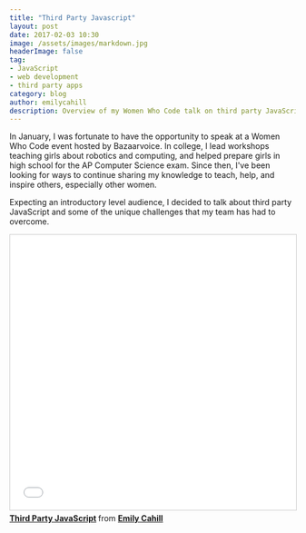```yaml
---
title: "Third Party Javascript"
layout: post
date: 2017-02-03 10:30
image: /assets/images/markdown.jpg
headerImage: false
tag:
- JavaScript
- web development
- third party apps
category: blog
author: emilycahill
description: Overview of my Women Who Code talk on third party JavaScript
---
```


In January, I was fortunate to have the opportunity to speak at a Women Who Code event hosted by Bazaarvoice. In college, I lead workshops teaching girls about robotics and computing, and helped prepare girls in high school for the AP Computer Science exam. Since then, I've been looking for ways to continue sharing my knowledge to teach, help, and inspire others, especially other women. 

Expecting an introductory level audience, I decided to talk about third party JavaScript and some of the unique challenges that my team has had to overcome. 

<iframe src="//www.slideshare.net/slideshow/embed_code/key/jjphEqlb19MYQs" width="595" height="485" frameborder="0" marginwidth="0" marginheight="0" scrolling="no" style="border:1px solid #CCC; border-width:1px; margin-bottom:5px; max-width: 100%;" allowfullscreen> </iframe> <div style="margin-bottom:5px"> <strong> <a href="//www.slideshare.net/EmilyCahill1/third-party-javascript-71732540" title="Third Party JavaScript" target="_blank">Third Party JavaScript</a> </strong> from <strong><a target="_blank" href="//www.slideshare.net/EmilyCahill1">Emily Cahill</a></strong> </div>
